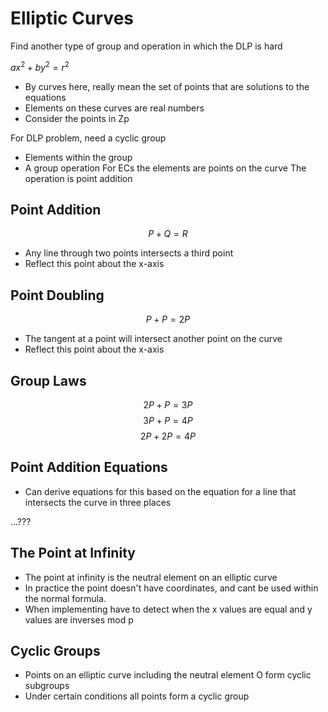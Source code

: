 # Elliptic Curves

Find another type of group and operation in which the DLP is hard

$ax^2+by^2=r^2$
- By curves here, really mean the set of points that are solutions to the equations
- Elements on these curves are real numbers
- Consider the points in Zp

For DLP problem, need a cyclic group
- Elements within the group 
- A group operation
For ECs the elements are points on the curve
The operation is point addition


## Point Addition
$$P+Q=R$$
- Any line through two points intersects a third point
- Reflect this point about the x-axis
## Point Doubling
$$P+P=2P$$
- The tangent at a point will intersect another point on the curve
- Reflect this point about the x-axis
## Group Laws
$$2P+P=3P$$
$$3P+P=4P$$
$$2P+2P=4P$$
## Point Addition Equations
- Can derive equations for this based on the equation for a line that intersects the curve in three places


...???

## The Point at Infinity
- The point at infinity is the neutral element on an elliptic curve
- In practice the point doesn't have coordinates, and cant be used within the normal formula.
- When implementing have to detect when the x values are equal and y values are inverses mod p


## Cyclic Groups
- Points on an elliptic curve including the neutral element O form cyclic subgroups
- Under certain conditions all points form a cyclic group